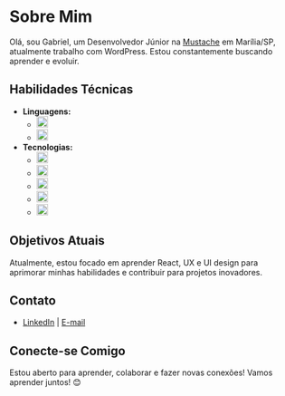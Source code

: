 # Sobre Mim

Olá, sou Gabriel, um Desenvolvedor Júnior na [Mustache](https://mustache.com.br/) em Marília/SP, atualmente trabalho com WordPress. Estou constantemente buscando aprender e evoluir.

## Habilidades Técnicas

- **Linguagens:** 
  - <img src="https://img.shields.io/badge/-JavaScript-yellow" alt="JavaScript" height="20"/>
  - <img src="https://img.shields.io/badge/-PHP-blue" alt="PHP" height="20"/>
- **Tecnologias:** 
  - <img src="https://img.shields.io/badge/-WordPress-0073aa" alt="WordPress" height="20"/>
  - <img src="https://img.shields.io/badge/-HTML-orange" alt="HTML" height="20"/>
  - <img src="https://img.shields.io/badge/-CSS-blue" alt="CSS" height="20"/>
  - <img src="https://img.shields.io/badge/-Bootstrap-563d7c" alt="Bootstrap" height="20"/>
  - <img src="https://img.shields.io/badge/-SASS-cc6699" alt="SASS" height="20"/>

## Objetivos Atuais

Atualmente, estou focado em aprender React, UX e UI design para aprimorar minhas habilidades e contribuir para projetos inovadores.

## Contato

- [LinkedIn](https://github.com/gabrielchagaz) | [E-mail](mailto:G.Chagas.A@gmail.com)

## Conecte-se Comigo

Estou aberto para aprender, colaborar e fazer novas conexões! Vamos aprender juntos! 😊
